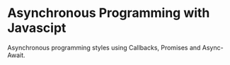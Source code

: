 # Asynchronous Programming with Javascipt

Asynchronous programming styles using Callbacks, Promises and Async-Await.
